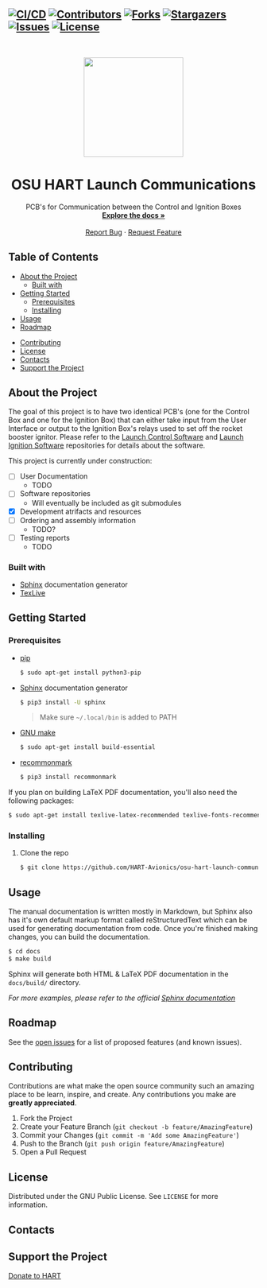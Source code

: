 <!-- GitHub Badges/Shields -->
<!-- See https://shields.io/ for more options. -->
[![CI/CD][cicd-shield]][cicd-url]
[![Contributors][contributors-shield]][contributors-url]
[![Forks][forks-shield]][forks-url]
[![Stargazers][stars-shield]][stars-url]
[![Issues][issues-shield]][issues-url]
[![License][license-shield]][license-url]
-----
<br />
<p align="center">
  <!-- PROJECT LOGO -->
  <a href="https://osuaiaa.com/hart">
	<img src="https://images.squarespace-cdn.com/content/v1/5a19a459e5dd5b3614fc8595/1518733757123-JZ5199GBQVQOEJBC9VKR/ke17ZwdGBToddI8pDm48kOx9thYkxoPEJMHoJ7vUPbh7gQa3H78H3Y0txjaiv_0fDoOvxcdMmMKkDsyUqMSsMWxHk725yiiHCCLfrh8O1z5QHyNOqBUUEtDDsRWrJLTmS0k9nmfOWkBD2X4dgpGrpWVYQT8AbCbINUUJycgJH0K3YOIy-qewO29_jEB_UvA_/HARTlogo.jpg" width="200px" height="auto"/>
  </a>

  <!-- PROJECT TITLE -->
  <h1 align="center">OSU HART Launch Communications</h1>

  <p align="center">
    <!-- SHORT PROJECT DESCRIPTION -->
    PCB's for Communication between the Control and Ignition Boxes
    <br />
    <!-- LINK TO DOCUMENTATION -->
    <a href="https://hart-avionics.github.io/osu-hart-launch-communications/"><strong>Explore the docs »</strong></a>
    <br />
    <br />
    <!-- LINK TO DEMO
    <a href="INSERT LINK TO DEMO HERE">View Demo</a>
    · -->
    <!-- LINK TO ISSUES -->
    <a href="https://github.com/HART-Avionics/osu-hart-launch-communications/issues">Report Bug</a>
    ·
    <!-- LINK TO ISSUES -->
    <a href="https://github.com/HART-Avionics/osu-hart-launch-communications/issues">Request Feature</a>
  </p>
</p>

Table of Contents
---------------------
- [About the Project](#about-the-project)
  - [Built with](#about-the-project-built-with)
- [Getting Started](#getting-started)
  - [Prerequisites](#getting-started-prerequisites)
  - [Installing](#getting-started-installing)
- [Usage](#usage)
- [Roadmap](#roadmap)
<!--
- [FAQ](#faq)
-->
- [Contributing](#contributing)
- [License](#license)
- [Contacts](#contacts)
- [Support the Project](#donate)
<!--
- [Acknowledgements](#acknowledgements)
-->

<a name="about-the-project"></a>
About the Project
---------------------
<!-- Description of the project and it's intended purpose or origin story. -->
The goal of this project is to have two identical PCB's (one for the Control Box and one for the Ignition Box) that can either take input from the User Interface or output to the Ignition Box's relays used to set off the rocket booster ignitor. Please refer to the [Launch Control Software][launch-ctrl] and [Launch Ignition Software][launch-igtn] repositories for details about the software.

This project is currently under construction:
- [ ] User Documentation
  - TODO
- [ ] Software repositories
  - Will eventually be included as git submodules
- [x] Development atrifacts and resources
- [ ] Ordering and assembly information
  - TODO?
- [ ] Testing reports
  - TODO

<a name="about-the-project-built-with"></a>
### Built with
<!-- This section should list any major frameworks that you built your project using. Leave any add-ons/plugins for the Acknowledgements section. Here are a few examples. -->

- [Sphinx](https://www.sphinx-doc.org/en/master/usage/installation.html) documentation generator
- [TexLive](https://www.tug.org/texlive/)

<a name="getting-started"></a>
Getting Started
---------------------
<!-- This is an example of how you may give instructions on setting up your project locally. To get a local copy up and running follow these simple example steps. -->

<a name="getting-started-prerequisites"></a>
### Prerequisites

- [pip](https://pip.pypa.io/en/stable/installing/)
  ```bash
  $ sudo apt-get install python3-pip
  ```
- [Sphinx](https://www.sphinx-doc.org/en/master/usage/installation.html) documentation generator
  ```bash
  $ pip3 install -U sphinx
  ```
  > Make sure `~/.local/bin` is added to PATH
- [GNU make](https://www.gnu.org/software/make/manual/make.html)
  ```bash
  $ sudo apt-get install build-essential
  ```
- [recommonmark](https://github.com/readthedocs/recommonmark)
  ```bash
  $ pip3 install recommonmark
  ```

If you plan on building LaTeX PDF documentation, you'll also need the following packages:
```bash
$ sudo apt-get install texlive-latex-recommended texlive-fonts-recommended texlive-latex-extra latexmk
```

<a name="getting-started-installing"></a>
### Installing
1. Clone the repo
    ```bash
    $ git clone https://github.com/HART-Avionics/osu-hart-launch-communications.git
    ```

<a name="usage"></a>
Usage
--------
<!-- Use this space to show useful examples of how a project can be used. Additional screenshots, code examples and demos work well in this space. You may also link to more resources.<br> -->
The manual documentation is written mostly in Markdown, but Sphinx also has it's own default markup format called reStructuredText which can be used for generating documentation from code. Once you're finished making changes, you can build the documentation.

```bash
$ cd docs
$ make build
```

Sphinx will generate both HTML & LaTeX PDF documentation in the `docs/build/` directory.

*For more examples, please refer to the official [Sphinx documentation][sphinx-docs]*

<a name="roadmap"></a>
Roadmap
----------
See the [open issues][issues-url] for a list of proposed features (and known issues).

<!--
<a name="faq"></a>
FAQ
----
-->

<a name="contributing"></a>
Contributing
---------------
Contributions are what make the open source community such an amazing place to be learn, inspire, and create. Any contributions you make are **greatly appreciated**.

1. Fork the Project
2. Create your Feature Branch (`git checkout -b feature/AmazingFeature`)
3. Commit your Changes (`git commit -m 'Add some AmazingFeature'`)
4. Push to the Branch (`git push origin feature/AmazingFeature`)
5. Open a Pull Request

<a name="license"></a>
License
-----------
Distributed under the GNU Public License. See `LICENSE` for more information.

<a name="contacts"></a>
Contacts
-----------
<!-- Your Name - @your_twitter - example@example.com -->

<a name="donate"></a>
Support the Project
--------------------
[Donate to HART][donate-url]
<!--
<a name="acknowledgements"></a>
Acknowledgements
-----------------
- [GitHub Emoji Cheat Sheet](https://www.webpagefx.com/tools/emoji-cheat-sheet)
- [Img Shields](https://shields.io)
- [Choose an Open Source License](https://choosealicense.com)
- [GitHub Pages](https://pages.github.com)
- [Animate.css](https://daneden.github.io/animate.css)
- [Loaders.css](https://connoratherton.com/loaders)
- [Slick Carousel](https://kenwheeler.github.io/slick)
- [Smooth Scroll](https://github.com/cferdinandi/smooth-scroll)
- [Sticky Kit](http://leafo.net/sticky-kit)
- [JVectorMap](http://jvectormap.com)
- [Font Awesome](https://fontawesome.com)
-->
<!-- MARKDOWN LINKS & IMAGES -->
<!-- https://www.markdownguide.org/basic-syntax/#reference-style-links -->
[cicd-shield]: https://github.com/HART-Avionics/osu-hart-launch-communications/workflows/CI/CD/badge.svg?branch=develop
[cicd-url]: https://github.com/HART-Avionics/docs/actions "CI/CD"
[contributors-shield]: https://img.shields.io/github/contributors/HART-Avionics/osu-hart-launch-communications
[contributors-url]: https://github.com/HART-Avionics/osu-hart-launch-communications/graphs/contributors
[forks-shield]: https://img.shields.io/github/forks/HART-Avionics/osu-hart-launch-communications
[forks-url]: https://github.com/HART-Avionics/osu-hart-launch-communications/network/members
[stars-shield]: https://img.shields.io/github/stars/HART-Avionics/osu-hart-launch-communications
[stars-url]: https://github.com/HART-Avionics/osu-hart-launch-communications/stargazers
[issues-shield]: https://img.shields.io/github/issues/HART-Avionics/osu-hart-launch-communications
[issues-url]: https://github.com/HART-Avionics/osu-hart-launch-communications/issues
[license-shield]: https://img.shields.io/github/license/HART-Avionics/osu-hart-launch-communications
[license-url]: https://github.com/HART-Avionics/osu-hart-launch-communications/blob/main/LICENSE
[sphinx-docs]: https://www.sphinx-doc.org/en/master/index.html
[donate-url]: https://osuaiaa.com/donate
[launch-ctrl]: https://github.com/hart-avionics/OSU-HART-Launch-Control-Software/ "Launch Control Software Repo"
[launch-igtn]: https://github.com/hart-avionics/OSU-HART-Launch-Ignition-Software/ "Launch Ignition Software Repo"
